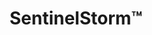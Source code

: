 ---
title: SentinelStorm&trade;
subheading: Damage Assessment & Insurance Claim Assistance
background_image: /img/sentinel-shield-background.jpg
intro:
  heading: Don’t think your insurance will help after a storm?
  text: >-
    Storm damage isn't always obvious, but can significantly impact your roof's lifespan. Even without visible leaks, wind and hail damage can compromise structural integrity and lead to costly problems down the line. Our comprehensive storm damage assessment finds hidden issues that could qualify for insurance coverage–potentially saving you hundreds of thousands on a complete replacement at little to no cost to you.*
  ctas:
    - text: Schedule Assessment »
      url: /contact/
  icon: bolt
  icon_color: warning
dual_panels:
  - heading: Is your roof hiding storm damage?
    image: /img/storm-damage.jpg
    image_alt: Damaged shingles on roof
    color: warning
    items:
      - Professional assessment of non-obvious wind and hail damage
      - Expert documentation that satisfies insurance requirements
      - Code compliance evaluation for additional coverage options
  - heading: You’re Completely Covered&trade;
    image: /img/stain.jpg
    image_alt: Stain on ceiling
    color: warning
    items:
      - Direct coordination with your insurance provider for best coverage
      - Done-for-you claim management from inspection to completion
      - Full replacement that meets current building codes
fine_print: true
---